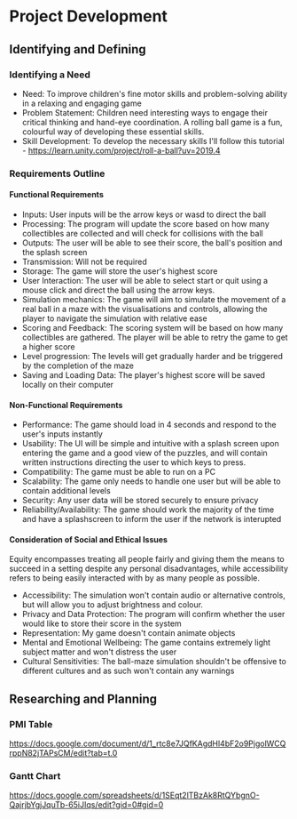 # Project Development
## Identifying and Defining
### Identifying a Need
- Need: To improve children's fine motor skills and problem-solving ability in a relaxing and engaging game
- Problem Statement: Children need interesting ways to engage their critical thinking and hand-eye coordination. A rolling ball game is a fun, colourful way of developing these essential skills.
- Skill Development: To develop the necessary skills I'll follow this tutorial - https://learn.unity.com/project/roll-a-ball?uv=2019.4
### Requirements Outline
#### Functional Requirements
- Inputs: User inputs will be the arrow keys or wasd to direct the ball
- Processing: The program will update the score based on how many collectibles are collected and will check for collisions with the ball
- Outputs: The user will be able to see their score, the ball's position and the splash screen
- Transmission: Will not be required
- Storage: The game will store the user's highest score
- User Interaction: The user will be able to select start or quit using a mouse click and direct the ball using the arrow keys.
- Simulation mechanics: The game will aim to simulate the movement of a real ball in a maze with the visualisations and controls, allowing the player to navigate the simulation with relative ease
- Scoring and Feedback: The scoring system will be based on how many collectibles are gathered. The player will be able to retry the game to get a higher score
- Level progression: The levels will get gradually harder and be triggered by the completion of the maze
- Saving and Loading Data: The player's highest score will be saved locally on their computer
#### Non-Functional Requirements
- Performance: The game should load in 4 seconds and respond to the user's inputs instantly
- Usability: The UI will be simple and intuitive with a splash screen upon entering the game and a good view of the puzzles, and will contain written instructions directing the user to which keys to press.
- Compatibility: The game must be able to run on a PC
- Scalability: The game only needs to handle one user but will be able to contain additional levels
- Security: Any user data will be stored securely to ensure privacy
- Reliability/Availability: The game should work the majority of the time and have a splashscreen to inform the user if the network is interupted
#### Consideration of Social and Ethical Issues
Equity encompasses treating all people fairly and giving them the means to succeed in a setting despite any personal disadvantages, while accessibility refers to being easily interacted with by as many people as possible. 
- Accessibility: The simulation won't contain audio or alternative controls, but will allow you to adjust brightness and colour.
- Privacy and Data Protection: The program will confirm whether the user would like to store their score in the system
- Representation: My game doesn't contain animate objects
- Mental and Emotional Wellbeing: The game contains extremely light subject matter and won't distress the user
- Cultural Sensitivities: The ball-maze simulation shouldn't be offensive to different cultures and as such won't contain any warnings
## Researching and Planning
### PMI Table
https://docs.google.com/document/d/1_rtc8e7JQfKAgdHl4bF2o9PjgolWCQrppN82jTAPsCM/edit?tab=t.0

### Gantt Chart
https://docs.google.com/spreadsheets/d/1SEqt2lTBzAk8RtQYbgnO-QajrjbYgjJquTb-65iJIqs/edit?gid=0#gid=0


